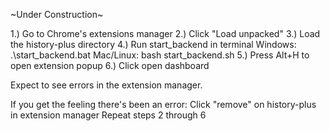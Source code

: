 ~Under Construction~

1.) Go to Chrome's extensions manager
2.) Click "Load unpacked"
3.) Load the history-plus directory
4.) Run start_backend in terminal
  Windows:
  .\start_backend.bat
  Mac/Linux:
  bash start_backend.sh
5.) Press Alt+H to open extension popup
6.) Click open dashboard

Expect to see errors in the extension manager.

If you get the feeling there's been an error:
Click "remove" on history-plus in extension manager
Repeat steps 2 through 6

